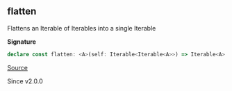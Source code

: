 ## flatten

Flattens an Iterable of Iterables into a single Iterable

**Signature**

```ts
declare const flatten: <A>(self: Iterable<Iterable<A>>) => Iterable<A>
```

[Source](https://github.com/Effect-TS/effect/tree/main/packages/effect/src/Iterable.ts#L752)

Since v2.0.0
